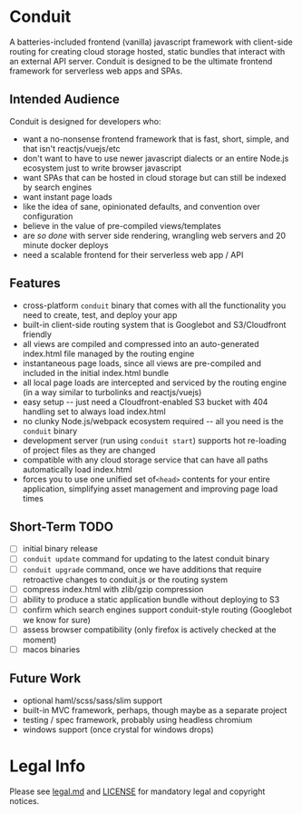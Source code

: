 # Conduit
A batteries-included frontend (vanilla) javascript framework with client-side routing for
creating cloud storage hosted, static bundles that interact with an external API server.
Conduit is designed to be the ultimate frontend framework for serverless web apps and SPAs.

## Intended Audience
Conduit is designed for developers who:
* want a no-nonsense frontend framework that is fast, short, simple, and that isn't reactjs/vuejs/etc
* don't want to have to use newer javascript dialects or an entire Node.js ecosystem just to write browser javascript
* want SPAs that can be hosted in cloud storage but can still be indexed by search engines
* want instant page loads
* like the idea of sane, opinionated defaults, and convention over configuration
* believe in the value of pre-compiled views/templates
* are _so done_ with server side rendering, wrangling web servers and 20 minute docker deploys
* need a scalable frontend for their serverless web app / API

## Features
* cross-platform `conduit` binary that comes with all the functionality you need to create, test, and deploy your app
* built-in client-side routing system that is Googlebot and S3/Cloudfront friendly
* all views are compiled and compressed into an auto-generated index.html file managed by the routing engine
* instantaneous page loads, since all views are pre-compiled and included in the initial index.html bundle
* all local page loads are intercepted and serviced by the routing engine (in a way similar to turbolinks and reactjs/vuejs)
* easy setup -- just need a Cloudfront-enabled S3 bucket with 404 handling set to always load index.html
* no clunky Node.js/webpack ecosystem required -- all you need is the `conduit` binary
* development server (run using `conduit start`) supports hot re-loading of project files as they are changed
* compatible with any cloud storage service that can have all paths automatically load index.html
* forces you to use one unified set of`<head>` contents for your entire application, simplifying asset management and improving page load times

## Short-Term TODO
- [ ] initial binary release
- [ ] `conduit update` command for updating to the latest conduit binary
- [ ] `conduit upgrade` command, once we have additions that require retroactive changes to conduit.js or the routing system
- [ ]  compress index.html with zlib/gzip compression
- [ ]  ability to produce a static application bundle without deploying to S3
- [ ]  confirm which search engines support conduit-style routing (Googlebot we know for sure)
- [ ]  assess browser compatibility (only firefox is actively checked at the moment)
- [ ]  macos binaries

## Future Work
* optional haml/scss/sass/slim support
* built-in MVC framework, perhaps, though maybe as a separate project
* testing / spec framework, probably using headless chromium
* windows support (once crystal for windows drops)

# Legal Info

Please see [legal.md](legal.md) and [LICENSE](LICENSE) for mandatory legal and copyright notices.
